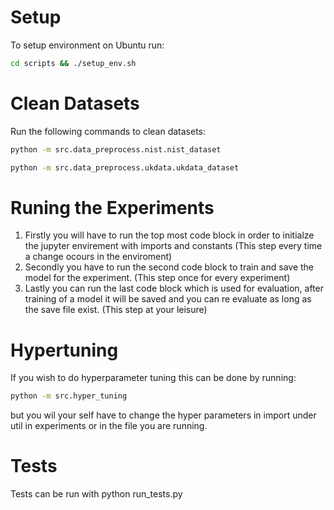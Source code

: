 # Setup
To setup environment on Ubuntu run:
```bash
cd scripts && ./setup_env.sh
```

# Clean Datasets
Run the following commands to clean datasets:
```bash
python -m src.data_preprocess.nist.nist_dataset
```
```bash
python -m src.data_preprocess.ukdata.ukdata_dataset
```

# Runing the Experiments
1. Firstly you will have to run the top most code block in order to initialze the jupyter envirement with imports and constants (This step every time a change ocours in the enviroment)
2. Secondly you have to run the second code block to train and save the model for the experiment. (This step once for every experiment)
3. Lastly you can run the last code block which is used for evaluation, after training of a model it will be saved and you can re evaluate as long as the save file exist. (This step at your leisure)

# Hypertuning
If you wish to do hyperparameter tuning this can be done by running:
```bash
python -m src.hyper_tuning
```
but you wil your self have to change the hyper parameters in import under util in experiments or in the file you are running.

# Tests
Tests can be run with python run_tests.py
